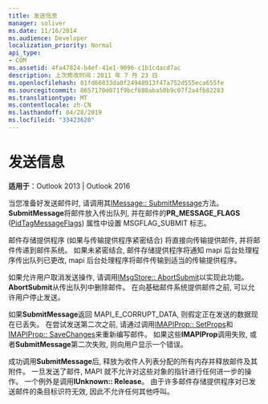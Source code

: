 ```yaml
---
title: 发送信息
manager: soliver
ms.date: 11/16/2014
ms.audience: Developer
localization_priority: Normal
api_type:
- COM
ms.assetid: 4fa47824-b4ef-41e1-9096-c1b1cdacd7ac
description: 上次修改时间：2011 年 7 月 23 日
ms.openlocfilehash: 01fd66033da0f24948913f47a752d555eca655fe
ms.sourcegitcommit: 8657170d071f9bcf680aba50b9c07f2a4fb82283
ms.translationtype: MT
ms.contentlocale: zh-CN
ms.lasthandoff: 04/28/2019
ms.locfileid: "33423620"
---
```

# <a name="sending-a-message"></a>发送信息

  
  
**适用于**：Outlook 2013 | Outlook 2016 
  
当您准备好发送邮件时, 请调用其[IMessage:: SubmitMessage](imessage-submitmessage.md)方法。 **SubmitMessage**将邮件放入传出队列, 并在邮件的**PR_MESSAGE_FLAGS** ([PidTagMessageFlags](pidtagmessageflags-canonical-property.md)) 属性中设置 MSGFLAG_SUBMIT 标志。
  
邮件存储提供程序 (如果与传输提供程序紧密结合) 将直接向传输提供邮件, 并将邮件传递到邮件系统。 如果未紧密结合, 邮件存储提供程序将通知 mapi 后台处理程序传出队列已更改, mapi 后台处理程序将邮件传输到适当的传输提供程序。
  
如果允许用户取消发送操作, 请调用[IMsgStore:: AbortSubmit](imsgstore-abortsubmit.md)以实现此功能。 **AbortSubmit**从传出队列中删除邮件。 在向基础邮件系统提供邮件之前, 可以允许用户停止发送。 
  
如果**SubmitMessage**返回 MAPI_E_CORRUPT_DATA, 则假定正在发送的数据现在已丢失。 在尝试发送第二次之前, 请通过调用[IMAPIProp:: SetProps](imapiprop-setprops.md)和[IMAPIProp:: SaveChanges](imapiprop-savechanges.md)来重新编写邮件。 如果这些**IMAPIProp**调用失败, 或者**SubmitMessage**第二次失败, 则向用户显示一个错误。 
  
成功调用**SubmitMessage**后, 释放为收件人列表分配的所有内存并释放邮件及其附件。 一旦发送了邮件, MAPI 就不允许对这些对象的指针进行任何进一步的操作。 一个例外是调用**IUnknown:: Release**。 由于许多邮件存储提供程序对已发送邮件的条目标识符无效, 因此不允许任何其他呼叫。
  

